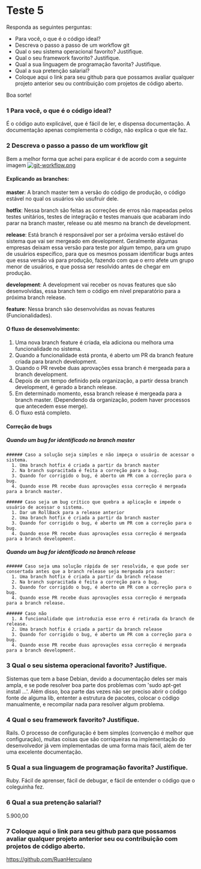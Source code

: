# Teste 5

Responda as seguintes perguntas:

+ Para você, o que é o código ideal?
+ Descreva o passo a passo de um workflow git
+ Qual o seu sistema operacional favorito? Justifique.
+ Qual o seu framework favorito? Justifique.
+ Qual a sua linguagem de programação favorita? Justifique.
+ Qual a sua pretenção salarial?
+ Coloque aqui o link para seu github para que possamos avaliar qualquer projeto anterior seu ou contribuição com projetos de código aberto.

Boa sorte!


### 1 Para você, o que é o código ideal?

É o código auto explicável, que é fácil de ler, e dispensa documentação.
A documentação apenas complementa o código, não explica o que ele faz.

### 2 Descreva o passo a passo de um workflow git

Bem a melhor forma que achei para explicar é de acordo com a seguinte imagem
[![git-workflow.png](https://s1.postimg.org/7urmq8mob3/git-workflow.png)](https://postimg.org/image/6dlhohijkb/)

#### Explicando as branches:

  **master**: A branch master tem a versão do código de produção, o código estável no qual os usuários
  vão usufruir dele.

  **hotfix**: Nessa branch são feitas as correções de erros não mapeadas pelos testes unitários,
  testes de integração e testes manuais que acabaram indo parar na branch master,
  release ou até mesmo na branch de development.

  **release**: Está branch é responsável por ser a próxima versão estável do sistema
  que vai ser mergeado em development. Geralmente algumas empresas deixam essa versão para teste por algum tempo,
  para um grupo de usuários específico, para que os mesmos possam identificar bugs antes que essa
  versão vá para produção, fazendo com que o erro afete um grupo menor de usuários,
  e que possa ser resolvido antes de chegar em produção.

  **development**: A development vai receber os novas features que são desenvolvidas, essa branch tem o código
  em nível preparatório para a próxima branch release.

  **feature**: Nessa branch são desenvolvidas as novas features (Funcionalidades).

#### O fluxo de desenvolvimento:
  
  1. Uma nova branch feature é criada, ela adiciona ou melhora uma funcionalidade no sistema.
  2. Quando a funcionalidade está pronta, é aberto um PR da branch feature criada para branch development.
  3. Quando o PR revebe duas aprovações essa branch é mergeada para a branch development.
  4. Depois de um tempo definido pela organização, a partir dessa branch development,
  é gerado a branch release.
  5. Em determinado momento, essa branch release é mergeada para a branch master.
  (Dependendo da organização, podem haver processos que antecedem esse merge).
  6. O fluxo está completo.
  
#### Correção de bugs  
  ##### Quando um bug for identificado na branch master
    ###### Caso a solução seja simples e não impeça o usuário de acessar o sistema.
      1. Uma branch hotfix é criada a partir da branch master
      2. Na branch supracitada é feita a correção para o bug.
      3. Quando for corrigido o bug, é aberto um PR com a correção para o bug.
      4. Quando esse PR recebe duas aprovações essa correção é mergeada para a branch master.

    ###### Caso seja um bug crítico que quebra a aplicação e impede o usuário de acessar o sistema.
      1. Dar um RollBack para a release anterior
      2. Uma branch hotfix é criada a partir da branch master
      3. Quando for corrigido o bug, é aberto um PR com a correção para o bug.
      4. Quando esse PR recebe duas aprovações essa correção é mergeada para a branch development.

  ##### Quando um bug for identificado na branch release
    ###### Caso seja uma solução rápida de ser resolvida, e que pode ser consertada antes que a branch release seja mergeada pra naster:
      1. Uma branch hotfix é criada a partir da branch release
      2. Na branch supracitada é feita a correção para o bug.
      3. Quando for corrigido o bug, é aberto um PR com a correção para o bug.
      4. Quando esse PR recebe duas aprovações essa correção é mergeada para a branch release.	
  
    ###### Caso não
      1. A funcionalidade que introduzia esse erro é retirada da branch de release.
      2. Uma branch hotfix é criada a partir da branch release
      3. Quando for corrigido o bug, é aberto um PR com a correção para o bug.
      4. Quando esse PR recebe duas aprovações essa correção é mergeada para a branch development.

### 3 Qual o seu sistema operacional favorito? Justifique.
Sistemas que tem a base Debian, devido a documentação deles ser mais ampla,
e se pode resolver boa parte dos problemas com 'sudo apt-get install ...'. Além disso,
boa parte das vezes não ser preciso abrir o código fonte de alguma lib,
ententer a estrutura de pacotes, colocar o código manualmente,
e recompilar nada para resolver algum problema.

### 4 Qual o seu framework favorito? Justifique.
Rails. O processo de configuração é bem simples (convenção é melhor que configuração), muitas coisas que são corriqueiras
na implementação do desenvolvedor já vem implementadas de uma forma mais fácil, além de ter uma excelente documentação.

### 5 Qual a sua linguagem de programação favorita? Justifique.
Ruby. Fácil de aprenser, fácil de debugar, e fácil de entender o código que o coleguinha fez.

### 6 Qual a sua pretenção salarial?
5.900,00

### 7 Coloque aqui o link para seu github para que possamos avaliar qualquer projeto anterior seu ou contribuição com projetos de código aberto.
	
https://github.com/RuanHerculano
